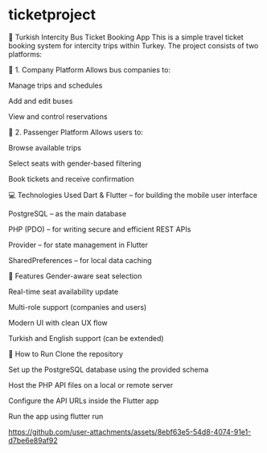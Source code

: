 # ticketproject

🚌 Turkish Intercity Bus Ticket Booking App
This is a simple travel ticket booking system for intercity trips within Turkey. The project consists of two platforms:

🔹 1. Company Platform
Allows bus companies to:

Manage trips and schedules

Add and edit buses

View and control reservations

🔹 2. Passenger Platform
Allows users to:

Browse available trips

Select seats with gender-based filtering

Book tickets and receive confirmation

💻 Technologies Used
Dart & Flutter – for building the mobile user interface

PostgreSQL – as the main database

PHP (PDO) – for writing secure and efficient REST APIs

Provider – for state management in Flutter

SharedPreferences – for local data caching

📱 Features
Gender-aware seat selection

Real-time seat availability update

Multi-role support (companies and users)

Modern UI with clean UX flow

Turkish and English support (can be extended)

🚀 How to Run
Clone the repository

Set up the PostgreSQL database using the provided schema

Host the PHP API files on a local or remote server

Configure the API URLs inside the Flutter app

Run the app using flutter run




https://github.com/user-attachments/assets/8ebf63e5-54d8-4074-91e1-d7be6e89af92


